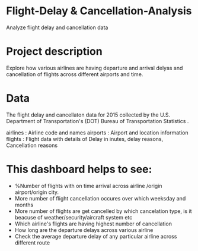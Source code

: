 # Flight-Delay & Cancellation-Analysis

Analyze flight delay and cancellation data 

# Project description

Explore how various airlines are having departure and arrival delyas and cancellation of flights across different airports and time.


# Data
The flight delay and cancellaton data for 2015  collected by the U.S. Department of Transportation's (DOT) Bureau of Transportation Statistics .

airlines : Airline code and names
airports : Airport and location information
flights  : Flight data with details of Delay in inutes, delay reasons, Cancellation reasons 


# This dashboard helps to see:

  - %Number of flights with on time arrival across airline /origin airport/origin city. 
  - More number of flight cancellation occures  over which weeksday and months
  - More number of flights are get cancelled by which cancelation type, is it beacuse of weather/security/aircraft system etc
  - Which airline's flights are having highest number of cancellation
  - How long are the departure delays across various airline
  - Check the average departure delay of any particular airline across different route 




